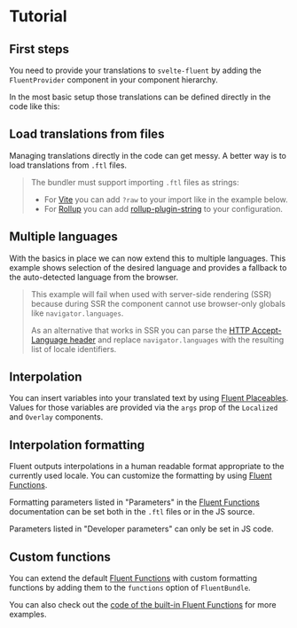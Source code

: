 <script>
	import ExampleFirstSteps from '$site/examples/tutorial/first-steps/Example.svelte'
	import ExampleTranslationFiles from '$site/examples/tutorial/translation-files/Example.svelte'
	import ExampleMultiLanguage from '$site/examples/tutorial/multi-language/Example.svelte'
	import ExampleInterpolation from '$site/examples/tutorial/interpolation/Example.svelte'
	import ExampleInterpolationFormatting from '$site/examples/tutorial/interpolation-formatting/Example.svelte'
	import ExampleInterpolationCustomFunctions from '$site/examples/tutorial/interpolation-custom-functions/Example.svelte'
</script>

# Tutorial

## First steps

You need to provide your translations to `svelte-fluent` by adding the `FluentProvider` component in your component hierarchy.

In the most basic setup those translations can be defined directly in the code like this:

<ExampleFirstSteps />

## Load translations from files

Managing translations directly in the code can get messy.
A better way is to load translations from `.ftl` files.

> The bundler must support importing `.ftl` files as strings:
>
> - For [Vite](https://vitejs.dev/) you can add `?raw` to your import like in the example below.
> - For [Rollup](https://rollupjs.org/) you can add [rollup-plugin-string](https://www.npmjs.com/package/rollup-plugin-string)
>   to your configuration.

<ExampleTranslationFiles />

## Multiple languages

With the basics in place we can now extend this to multiple languages.
This example shows selection of the desired language and provides a fallback to
the auto-detected language from the browser.

> This example will fail when used with server-side rendering (SSR) because during
> SSR the component cannot use browser-only globals like `navigator.languages`.
>
> As an alternative that works in SSR you can parse the
> [HTTP Accept-Language header](https://developer.mozilla.org/en-US/docs/Web/HTTP/Headers/Accept-Language)
> and replace `navigator.languages` with the resulting list of locale identifiers.

<ExampleMultiLanguage />

## Interpolation

You can insert variables into your translated text by using
[Fluent Placeables](https://projectfluent.org/fluent/guide/placeables.html).
Values for those variables are provided via the `args` prop of the `Localized` and `Overlay` components.

<ExampleInterpolation />

## Interpolation formatting

Fluent outputs interpolations in a human readable format appropriate to the currently used locale.
You can customize the formatting by using [Fluent Functions](https://projectfluent.org/fluent/guide/functions.html).

Formatting parameters listed in "Parameters" in the
[Fluent Functions](https://projectfluent.org/fluent/guide/functions.html) documentation can be set both in the `.ftl`
files or in the JS source.

Parameters listed in "Developer parameters" can only be set in JS code.

<ExampleInterpolationFormatting />

## Custom functions

You can extend the default [Fluent Functions](https://projectfluent.org/fluent/guide/functions.html)
with custom formatting functions by adding them to the `functions` option of `FluentBundle`.

You can also check out the
[code of the built-in Fluent Functions](https://github.com/projectfluent/fluent.js/blob/master/fluent-bundle/src/builtins.ts)
for more examples.

<ExampleInterpolationCustomFunctions />
